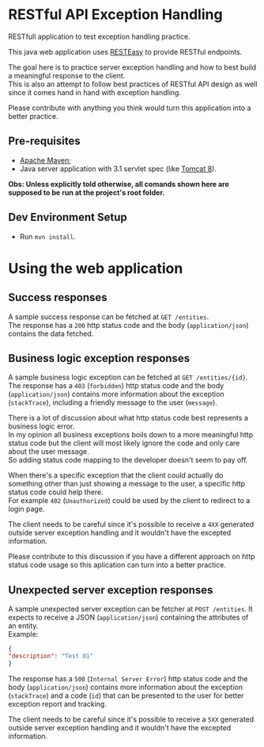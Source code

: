 # RESTful API Exception Handling

RESTfull application to test exception handling practice.

This java web application uses [RESTEasy](http://resteasy.jboss.org/) to provide RESTful endpoints.

The goal here is to practice server exception handling and how to best build a meaningful response to the client.  
This is also an attempt to follow best practices of RESTful API design as well since it comes hand in hand with exception handling.

Please contribute with anything you think would turn this application into a better practice.

## Pre-requisites

* [Apache Maven](http://maven.apache.org/);
* Java server application with 3.1 servlet spec (like [Tomcat 8](http://tomcat.apache.org/)).

**Obs: Unless explicitly told otherwise, all comands shown here are supposed to be run at the project's root folder.**

## Dev Environment Setup

* Run `mvn install`.

# Using the web application

## Success responses

A sample success response can be fetched at `GET /entities`.  
The response has a `200` http status code and the body (`application/json`) contains the data fetched.

## Business logic exception responses

A sample business logic exception can be fetched at `GET /entities/{id}`.  
The response has a `403` (`forbidden`) http status code and the body (`application/json`) contains more information about the exception (`stackTrace`), including a friendly message to the user (`message`).

There is a lot of discussion about what http status code best represents a business logic error.  
In my opinion all business exceptions boils down to a more meaningful http status code but the client will most likely ignore the code and only care about the user message.  
So adding status code mapping to the developer doesn't seem to pay off.

When there's a specific exception that the client could actually do something other than just showing a message to the user, a specific http status code could help there.  
For example `402` (`Unauthorized`) could be used by the client to redirect to a login page.

The client needs to be careful since it's possible to receive a `4XX` generated outside server exception handling and it wouldn't have the excepted information.

Please contribute to this discussion if you have a different approach on http status code usage so this aplication can turn into a better practice.

## Unexpected server exception responses

A sample unexpected server exception can be fetcher at `POST /entities`. It expects to receive a JSON (`application/json`) containing the attributes of an entity.  
Example:  
```json
{
"description": "Test 01"
}
```

The response has a `500` (`Internal Server Error`) http status code and the body (`application/json`) contains more information about the exception (`stackTrace`) and a code (`id`) that can be presented to the user for better exception report and tracking.

The client needs to be careful since it's possible to receive a `5XX` generated outside server exception handling and it wouldn't have the excepted information.